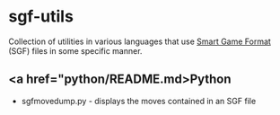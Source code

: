 # sgf-utils
Collection of utilities in various languages that use <a href="http://www.red-bean.com/sgf/">Smart Game Format</a> (SGF) files in some specific manner.

## <a href="python/README.md>Python</a>
* sgfmovedump.py - displays the moves contained in an SGF file
